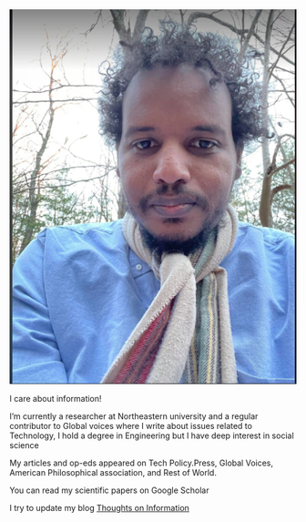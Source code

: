 <img src="https://github.com/Kambal85/-----/blob/main/assets/css/kambal.png" style="top:10%; left:80%">



I care about information!
 
I’m currently a researcher at Northeastern university and a regular contributor to Global voices where I write about issues related to Technology, I hold a degree in Engineering but I have deep interest in social science
 
 
 
My articles and op-eds appeared on Tech Policy.Press, Global Voices, American Philosophical association, and Rest of World. 
 
 
 
You can  read my scientific papers on Google Scholar 
 
 
 
I try to update my blog  <a href="https://mohammedhashimkambal.medium.com/">Thoughts on Information</a>  
 
 
 
 
